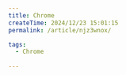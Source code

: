 ```yaml
---
title: Chrome
createTime: 2024/12/23 15:01:15
permalink: /article/njz3wnox/

tags:
  - Chrome
  
---
```

